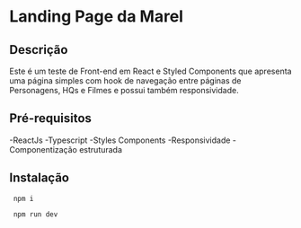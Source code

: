 # Landing Page da Marel

## Descrição

Este é um teste de Front-end em React e Styled Components que apresenta uma página simples com hook de navegação entre páginas de Personagens, HQs e Filmes e possui também responsividade.


## Pré-requisitos

-ReactJs
-Typescript
-Styles Components
-Responsividade
-Componentização estruturada

## Instalação

`` 
npm i
``

`` 
npm run dev
``


